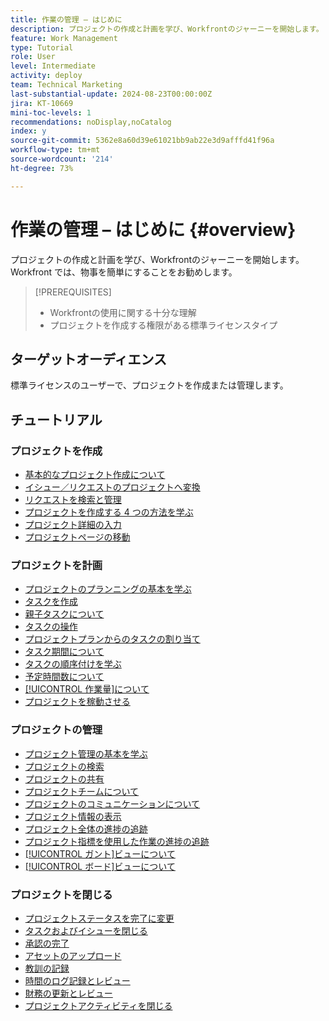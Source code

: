 ```yaml
---
title: 作業の管理 – はじめに
description: プロジェクトの作成と計画を学び、Workfrontのジャーニーを開始します。 Workfront では、物事を簡単にすることをお勧めします。
feature: Work Management
type: Tutorial
role: User
level: Intermediate
activity: deploy
team: Technical Marketing
last-substantial-update: 2024-08-23T00:00:00Z
jira: KT-10669
mini-toc-levels: 1
recommendations: noDisplay,noCatalog
index: y
source-git-commit: 5362e8a60d39e61021bb9ab22e3d9afffd41f96a
workflow-type: tm+mt
source-wordcount: '214'
ht-degree: 73%

---
```



# 作業の管理 – はじめに {#overview}

プロジェクトの作成と計画を学び、Workfrontのジャーニーを開始します。 Workfront では、物事を簡単にすることをお勧めします。

>[!PREREQUISITES]
>
>* Workfrontの使用に関する十分な理解
>* プロジェクトを作成する権限がある標準ライセンスタイプ


## ターゲットオーディエンス

標準ライセンスのユーザーで、プロジェクトを作成または管理します。

## チュートリアル

### プロジェクトを作成

* [基本的なプロジェクト作成について](/help/manage-work/projects/understand-basic-project-creation.md)
* [イシュー／リクエストのプロジェクトへ変換](/help/manage-work/issues-requests/create-a-project-from-a-request.md)
* [リクエストを検索と管理](/help/manage-work/issues-requests/find-requests.md)
* [プロジェクトを作成する 4 つの方法を学ぶ](/help/manage-work/projects/understand-other-ways-to-create-projects.md)
* [プロジェクト詳細の入力](/help/manage-work/projects/fill-in-the-project-details.md)
* [プロジェクトページの移動](/help/manage-work/projects/navigate-the-project-page.md)


### プロジェクトを計画

* [プロジェクトのプランニングの基本を学ぶ](/help/manage-work/projects/getting-started-plan-a-project.md)
* [タスクを作成](/help/manage-work/tasks/how-to-create-tasks.md)
* [親子タスクについて](/help/manage-work/tasks/understand-parent-child-tasks.md)
* [タスクの操作](/help/manage-work/tasks/work-with-tasks.md)
* [プロジェクトプランからのタスクの割り当て](/help/manage-work/tasks/assign-tasks-from-the-project-plan.md)
* [タスク期間について](/help/manage-work/tasks/understand-task-durations.md)
* [タスクの順序付けを学ぶ](/help/manage-work/tasks/learn-to-sequence-tasks.md)
* [予定時間数について](/help/manage-work/tasks/understand-planned-hours.md)
* [[!UICONTROL 作業量]について](/help/manage-work/tasks/understand-work-effort.md)
* [プロジェクトを稼動させる](/help/manage-work/projects/take-a-project-live.md)

### プロジェクトの管理

* [プロジェクト管理の基本を学ぶ](/help/manage-work/projects/getting-started-manage-a-project.md)
* [プロジェクトの検索](/help/manage-work/projects/find-projects.md)
* [プロジェクトの共有](/help/manage-work/projects/share-a-project.md)
* [プロジェクトチームについて](/help/manage-work/projects/understand-the-project-team.md)
* [プロジェクトのコミュニケーションについて](/help/manage-work/projects/understand-project-communication.md)
* [プロジェクト情報の表示](/help/manage-work/projects/view-project-information.md)
* [プロジェクト全体の進捗の追跡](/help/manage-work/projects/track-overall-project-progress.md)
* [プロジェクト指標を使用した作業の進捗の追跡](/help/manage-work/projects/track-work-progress-with-project-metrics.md)
* [[!UICONTROL ガント]ビューについて](/help/manage-work/projects/understand-the-gantt-view.md)
* [[!UICONTROL ボード]ビューについて](/help/manage-work/projects/understand-the-board-view.md)


### プロジェクトを閉じる

* [プロジェクトステータスを完了に変更](/help/manage-work/projects/change-the-project-status.md)
* [タスクおよびイシューを閉じる](/help/manage-work/close-a-project/close-tasks-and-issues.md)
* [承認の完了](/help/manage-work/close-a-project/complete-approvals.md)
* [アセットのアップロード](/help/manage-work/close-a-project/upload-assets.md)
* [教訓の記録](/help/manage-work/close-a-project/lessons-learned-from-closing-a-project.md)
* [時間のログ記録とレビュー](/help/manage-work/close-a-project/log-and-review-hours.md)
* [財務の更新とレビュー](/help/manage-work/project-finances/update-and-review-finances.md)
* [プロジェクトアクティビティを閉じる](/help/manage-work/close-a-project/close-a-project-activity.md)

